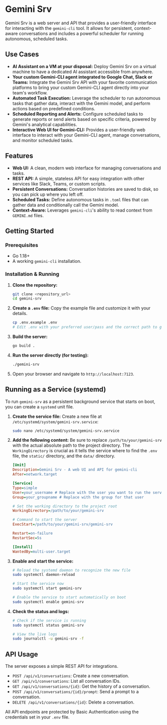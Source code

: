 # Gemini Srv

Gemini Srv is a web server and API that provides a user-friendly interface for interacting with the `gemini-cli` tool. It allows for persistent, context-aware conversations and includes a powerful scheduler for running autonomous, scheduled tasks.

## Use Cases

-   **AI Assistant on a VM at your disposal:** Deploy Gemini Srv on a virtual machine to have a dedicated AI assistant accessible from anywhere.
-   **Your custom Gemini-CLI agent integrated to Google Chat, Slack or Teams:** Integrate the Gemini Srv API with your favorite communication platforms to bring your custom Gemini-CLI agent directly into your team's workflow.
-   **Automated Task Execution:** Leverage the scheduler to run autonomous tasks that gather data, interact with the Gemini model, and perform actions based on predefined conditions.
-   **Scheduled Reporting and Alerts:** Configure scheduled tasks to generate reports or send alerts based on specific criteria, powered by Gemini's analytical capabilities.
-   **Interactive Web UI for Gemini-CLI:** Provides a user-friendly web interface to interact with your Gemini-CLI agent, manage conversations, and monitor scheduled tasks.



## Features

-   **Web UI:** A clean, modern web interface for managing conversations and tasks.
-   **REST API:** A simple, stateless API for easy integration with other services like Slack, Teams, or custom scripts.
-   **Persistent Conversations:** Conversation histories are saved to disk, so you can pick up where you left off.
-   **Scheduled Tasks:** Define autonomous tasks in `.toml` files that can gather data and conditionally call the Gemini model.
-   **Context-Aware:** Leverages `gemini-cli`'s ability to read context from `GEMINI.md` files.

## Getting Started

### Prerequisites

-   Go 1.18+
-   A working `gemini-cli` installation.

### Installation & Running

1.  **Clone the repository:**
    ```bash
    git clone <repository_url>
    cd gemini-srv
    ```

2.  **Create a `.env` file:**
    Copy the example file and customize it with your details.
    ```bash
    cp .env.example .env
    # Edit .env with your preferred user/pass and the correct path to gemini-cli
    ```

3.  **Build the server:**
    ```bash
    go build .
    ```

4.  **Run the server directly (for testing):**
    ```bash
    ./gemini-srv
    ```

5.  Open your browser and navigate to `http://localhost:7123`.

## Running as a Service (systemd)

To run `gemini-srv` as a persistent background service that starts on boot, you can create a `systemd` unit file.

1.  **Create the service file:**
    Create a new file at `/etc/systemd/system/gemini-srv.service`:
    ```bash
    sudo nano /etc/systemd/system/gemini-srv.service
    ```

2.  **Add the following content:**
    Be sure to replace `/path/to/your/gemini-srv` with the actual absolute path to the project directory. The `WorkingDirectory` is crucial as it tells the service where to find the `.env` file, the `static/` directory, and the `data/` directory.

    ```ini
    [Unit]
    Description=Gemini Srv - A web UI and API for gemini-cli
    After=network.target

    [Service]
    Type=simple
    User=your_username # Replace with the user you want to run the service as
    Group=your_groupname # Replace with the group for that user

    # Set the working directory to the project root
    WorkingDirectory=/path/to/your/gemini-srv

    # Command to start the server
    ExecStart=/path/to/your/gemini-srv/gemini-srv

    Restart=on-failure
    RestartSec=5s

    [Install]
    WantedBy=multi-user.target
    ```

3.  **Enable and start the service:**
    ```bash
    # Reload the systemd daemon to recognize the new file
    sudo systemctl daemon-reload

    # Start the service now
    sudo systemctl start gemini-srv

    # Enable the service to start automatically on boot
    sudo systemctl enable gemini-srv
    ```

4.  **Check the status and logs:**
    ```bash
    # Check if the service is running
    sudo systemctl status gemini-srv

    # View the live logs
    sudo journalctl -u gemini-srv -f
    ```

## API Usage

The server exposes a simple REST API for integrations.

-   `POST /api/v1/conversations`: Create a new conversation.
-   `GET /api/v1/conversations`: List all conversation IDs.
-   `GET /api/v1/conversations/{id}`: Get the history of a conversation.
-   `POST /api/v1/conversations/{id}/prompt`: Send a prompt to a conversation.
-   `DELETE /api/v1/conversations/{id}`: Delete a conversation.

All API endpoints are protected by Basic Authentication using the credentials set in your `.env` file.